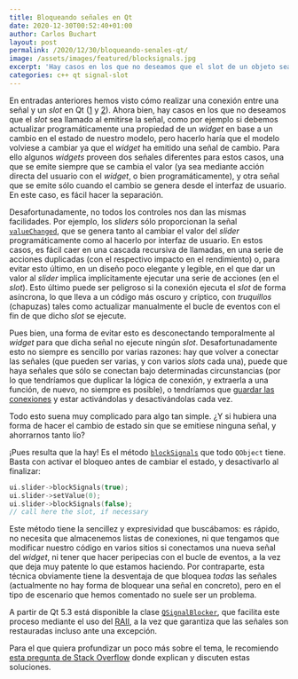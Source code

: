 ```yaml
---
title: Bloqueando señales en Qt
date: 2020-12-30T00:52:40+01:00
author: Carlos Buchart
layout: post
permalink: /2020/12/30/bloqueando-senales-qt/
image: /assets/images/featured/blocksignals.jpg
excerpt: 'Hay casos en los que no deseamos que el slot de un objeto sea llamado al emitirse una señal. Esta entrada explica una forma simple de solucionarlo.'
categories: c++ qt signal-slot
---
```

En entradas anteriores hemos visto cómo realizar una conexión entre una señal y un _slot_ en Qt ([1]({{url}}/2019/04/26/signals-y-slots-en-qt-parte-i/) y [2]({{url}}/2019/05/14/signals-y-slots-en-qt-parte-ii/)). Ahora bien, hay casos en los que no deseamos que el _slot_ sea llamado al emitirse la señal, como por ejemplo si debemos actualizar programáticamente una propiedad de un _widget_ en base a un cambio en el estado de nuestro modelo, pero hacerlo haría que el modelo volviese a cambiar ya que el _widget_ ha emitido una señal de cambio. Para ello algunos _widgets_ proveen dos señales diferentes para estos casos, una que se emite siempre que se cambia el valor (ya sea mediante acción directa del usuario con el _widget_, o bien programáticamente), y otra señal que se emite sólo cuando el cambio se genera desde el interfaz de usuario. En este caso, es fácil hacer la separación.

Desafortunadamente, no todos los controles nos dan las mismas facilidades. Por ejemplo, los _sliders_ sólo proporcionan la señal [`valueChanged`](https://doc.qt.io/qt-5/qabstractslider.html#valueChanged), que se genera tanto al cambiar el valor del _slider_ programáticamente como al hacerlo por interfaz de usuario. En estos casos, es fácil caer en una cascada recursiva de llamadas, en una serie de acciones duplicadas (con el respectivo impacto en el rendimiento) o, para evitar esto último, en un diseño poco elegante y legible, en el que dar un valor al _slider_ implica implícitamente ejecutar una serie de acciones (en el _slot_). Esto último puede ser peligroso si la conexión ejecuta el _slot_ de forma asíncrona, lo que lleva a un código más oscuro y críptico, con _truquillos_ (chapuzas) tales como actualizar manualmente el bucle de eventos con el fin de que dicho _slot_ se ejecute.

Pues bien, una forma de evitar esto es desconectando temporalmente al _widget_ para que dicha señal no ejecute ningún _slot_. Desafortunadamente esto no siempre es sencillo por varias razones: hay que volver a conectar las señales (que pueden ser varias, y con varios _slots_ cada una), puede que haya señales que sólo se conectan bajo determinadas circunstancias (por lo que tendríamos que duplicar la lógica de conexión, y extraerla a una función, de nuevo, no siempre es posible), o tendríamos que [guardar las conexiones](https://doc.qt.io/qt-5/qmetaobject-connection.html) y estar activándolas y desactivándolas cada vez.

Todo esto suena muy complicado para algo tan simple. ¿Y si hubiera una forma de hacer el cambio de estado sin que se emitiese ninguna señal, y ahorrarnos tanto lío?

¡Pues resulta que la hay! Es el método [`blockSignals`](https://doc.qt.io/qt-5/qobject.html#blockSignals) que todo `QObject` tiene. Basta con activar el bloqueo antes de cambiar el estado, y desactivarlo al finalizar:

```cpp
ui.slider->blockSignals(true);
ui.slider->setValue(0);
ui.slider->blockSignals(false);
// call here the slot, if necessary
```

Este método tiene la sencillez y expresividad que buscábamos: es rápido, no necesita que almacenemos listas de conexiones, ni que tengamos que modificar nuestro código en varios sitios si conectamos una nueva señal del _widget_, ni tener que hacer peripecias con el bucle de eventos, a la vez que deja muy patente lo que estamos haciendo. Por contraparte, esta técnica obviamente tiene la desventaja de que bloquea _todas_ las señales (actualmente no hay forma de bloquear una señal en concreto), pero en el tipo de escenario que hemos comentado no suele ser un problema.

A partir de Qt 5.3 está disponible la clase [`QSignalBlocker`](https://doc.qt.io/qt-5/qsignalblocker.html), que facilita este proceso mediante el uso del [RAII]({{url}}/2020/01/13/automatizando-acciones-gracias-al-raii-parte-i/), a la vez que garantiza que las señales son restauradas incluso ante una excepción.

Para el que quiera profundizar un poco más sobre el tema, le recomiendo [esta pregunta de Stack Overflow](https://stackoverflow.com/q/3556687/1485885) donde explican y discuten estas soluciones.
